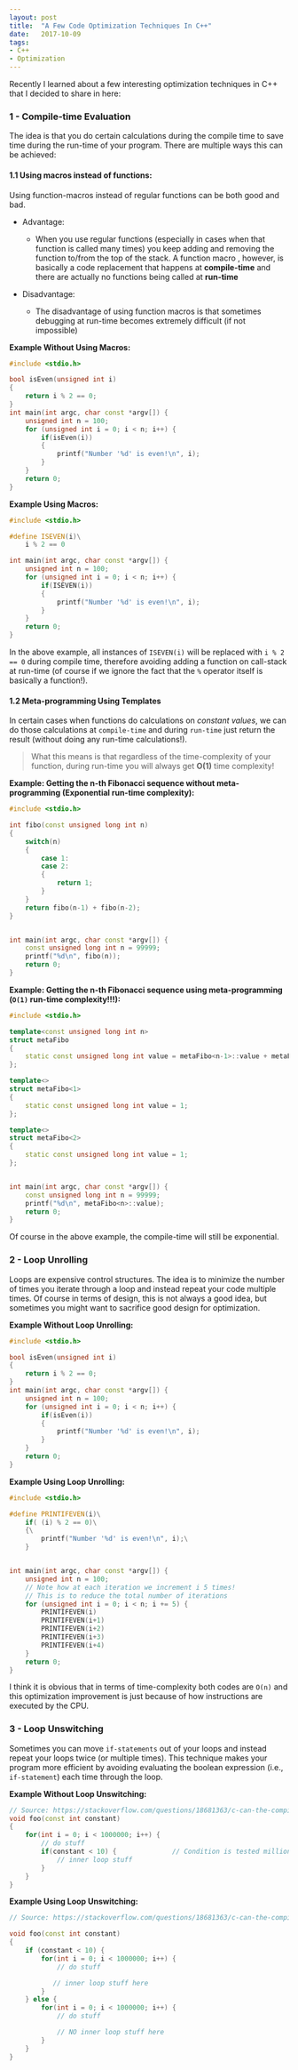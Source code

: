 ```yaml
---
layout: post
title:  "A Few Code Optimization Techniques In C++"
date:   2017-10-09
tags:
- C++
- Optimization
---
```


Recently I learned about a few interesting optimization techniques in C++ that I decided to share in here:

### 1 - Compile-time Evaluation

The idea is that you do certain calculations during the compile time to save time during the run-time of your program. There are multiple ways this can be achieved:

#### 1.1 Using macros instead of functions:

Using function-macros instead of regular functions can be both good and bad.

- Advantage:
    - When you use regular functions (especially in cases when that function is called many times) you keep adding and removing the function to/from the top of the stack. A function macro , however, is basically a code replacement that happens at **compile-time** and there are actually no functions being called at **run-time**

- Disadvantage:
    - The disadvantage of using function macros is that sometimes debugging at run-time becomes extremely difficult (if not impossible)

**Example Without Using Macros:**

```cpp
#include <stdio.h>

bool isEven(unsigned int i)
{
    return i % 2 == 0;
}
int main(int argc, char const *argv[]) {
    unsigned int n = 100;
    for (unsigned int i = 0; i < n; i++) {
        if(isEven(i))
        {
            printf("Number '%d' is even!\n", i);
        }
    }
    return 0;
}
```

**Example Using Macros:**

```cpp
#include <stdio.h>

#define ISEVEN(i)\
    i % 2 == 0

int main(int argc, char const *argv[]) {
    unsigned int n = 100;
    for (unsigned int i = 0; i < n; i++) {
        if(ISEVEN(i))
        {
            printf("Number '%d' is even!\n", i);
        }
    }
    return 0;
}
```

In the above example, all instances of `ISEVEN(i)` will be replaced with `i % 2 == 0` during compile time, therefore avoiding adding a function on call-stack at run-time (of course if we ignore the fact that the `%` operator itself is basically a function!).


#### 1.2 Meta-programming Using Templates

In certain cases when functions do calculations on *constant values*, we can do those calculations at `compile-time` and during `run-time` just return the result (without doing any run-time calculations!).

> What this means is that regardless of the time-complexity of your function, during run-time you will always get **O(1)** time complexity!

**Example: Getting the n-th Fibonacci sequence without meta-programming (Exponential run-time complexity):**

```cpp
#include <stdio.h>

int fibo(const unsigned long int n)
{
    switch(n)
    {
        case 1:
        case 2:
        {
            return 1;
        }        
    }
    return fibo(n-1) + fibo(n-2);
}


int main(int argc, char const *argv[]) {
    const unsigned long int n = 99999;
    printf("%d\n", fibo(n));
    return 0;
}
```

**Example: Getting the n-th Fibonacci sequence using meta-programming (`O(1)` run-time complexity!!!):**

```cpp
#include <stdio.h>

template<const unsigned long int n>
struct metaFibo
{    
    static const unsigned long int value = metaFibo<n-1>::value + metaFibo<n-2>::value;
};

template<>
struct metaFibo<1>
{
    static const unsigned long int value = 1;    
};

template<>
struct metaFibo<2>
{
    static const unsigned long int value = 1;    
};


int main(int argc, char const *argv[]) {
    const unsigned long int n = 99999;
    printf("%d\n", metaFibo<n>::value);
    return 0;
}
```

Of course in the above example, the compile-time will still be exponential.

### 2 - Loop Unrolling

Loops are expensive control structures. The idea is to minimize the number of times you iterate through a loop and instead repeat your code multiple times. Of course in terms of design, this is not always a good idea, but sometimes you might want to sacrifice good design for optimization.

**Example Without Loop Unrolling:**

```cpp
#include <stdio.h>

bool isEven(unsigned int i)
{
    return i % 2 == 0;
}
int main(int argc, char const *argv[]) {
    unsigned int n = 100;
    for (unsigned int i = 0; i < n; i++) {
        if(isEven(i))
        {
            printf("Number '%d' is even!\n", i);
        }
    }
    return 0;
}
```


**Example Using Loop Unrolling:**

```cpp
#include <stdio.h>

#define PRINTIFEVEN(i)\
    if( (i) % 2 == 0)\
    {\
        printf("Number '%d' is even!\n", i);\
    }


int main(int argc, char const *argv[]) {
    unsigned int n = 100;
    // Note how at each iteration we increment i 5 times!
    // This is to reduce the total number of iterations
    for (unsigned int i = 0; i < n; i += 5) {
        PRINTIFEVEN(i)
        PRINTIFEVEN(i+1)
        PRINTIFEVEN(i+2)
        PRINTIFEVEN(i+3)
        PRINTIFEVEN(i+4)
    }
    return 0;
}
```

I think it is obvious that in terms of time-complexity both codes are `O(n)` and this optimization improvement is just because of how instructions are executed by the CPU.


### 3 - Loop Unswitching

Sometimes you can move `if-statements` out of your loops and instead repeat your loops twice (or multiple times). This technique makes your program more efficient by avoiding evaluating the boolean expression (i.e., `if-statement`) each time through the loop.

**Example Without Loop Unswitching:**

```cpp
// Source: https://stackoverflow.com/questions/18681363/c-can-the-compiler-optimize-this-code-segment
void foo(const int constant)
{
    for(int i = 0; i < 1000000; i++) {
        // do stuff
        if(constant < 10) {              // Condition is tested million times :(
            // inner loop stuff
        }
    }
}
```


**Example Using Loop Unswitching:**

```cpp
// Source: https://stackoverflow.com/questions/18681363/c-can-the-compiler-optimize-this-code-segment

void foo(const int constant)
{
    if (constant < 10) {
        for(int i = 0; i < 1000000; i++) {
            // do stuff

           // inner loop stuff here
        }
    } else {
        for(int i = 0; i < 1000000; i++) {
            // do stuff

            // NO inner loop stuff here
        }
    }
}
```
